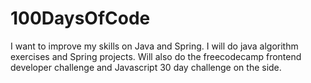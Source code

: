 # 100DaysOfCode
I want to improve my skills on Java and Spring. I will do java algorithm exercises and Spring projects. Will also do the freecodecamp frontend developer challenge and Javascript 30 day challenge on the side.
